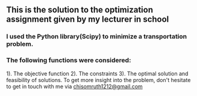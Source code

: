 ## This is the solution to the optimization assignment given by my lecturer in school
### I used the Python library(Scipy) to minimize a transportation problem.
### The following functions were considered:
1). The objective function
2). The constraints
3). The optimal solution and feasibility of solutions.
To get more insight into the problem, don't hesitate to get in touch with me via chisomruth1212@gmail.com
